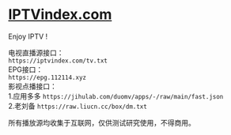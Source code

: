 # [IPTVindex.com](https://iptvindex.com/)  
Enjoy IPTV !   

电视直播源接口：  
`https://iptvindex.com/tv.txt`  
EPG接口：  
`https://epg.112114.xyz`  
影视点播接口：  
1.应用多多 `https://jihulab.com/duomv/apps/-/raw/main/fast.json`  
2.老刘备 `https://raw.liucn.cc/box/dm.txt`  

所有播放源均收集于互联网，仅供测试研究使用，不得商用。
